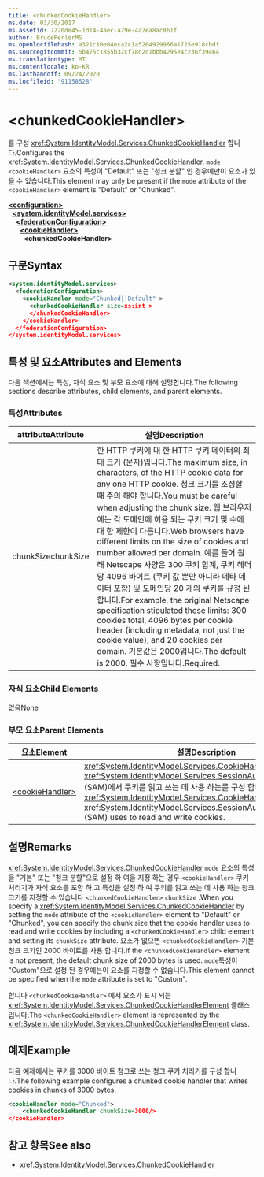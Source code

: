 ```yaml
---
title: <chunkedCookieHandler>
ms.date: 03/30/2017
ms.assetid: 7220de45-1d14-4aec-a29e-4a2ea8ac861f
author: BrucePerlerMS
ms.openlocfilehash: a321c10e04eca2c1a5204929966a1725e918cbdf
ms.sourcegitcommit: 5b475c1855b32cf78d2d1bbb4295e4c236f39464
ms.translationtype: MT
ms.contentlocale: ko-KR
ms.lasthandoff: 09/24/2020
ms.locfileid: "91158528"
---
```

# \<chunkedCookieHandler>

<span data-ttu-id="748ab-101">를 구성 <xref:System.IdentityModel.Services.ChunkedCookieHandler> 합니다.</span><span class="sxs-lookup"><span data-stu-id="748ab-101">Configures the <xref:System.IdentityModel.Services.ChunkedCookieHandler>.</span></span> <span data-ttu-id="748ab-102">`mode` `<cookieHandler>` 요소의 특성이 "Default" 또는 "청크 분할" 인 경우에만이 요소가 있을 수 있습니다.</span><span class="sxs-lookup"><span data-stu-id="748ab-102">This element may only be present if the `mode` attribute of the `<cookieHandler>` element is "Default" or "Chunked".</span></span>  
  
[**\<configuration>**](../configuration-element.md)\
&nbsp;&nbsp;[**\<system.identityModel.services>**](system-identitymodel-services.md)\
&nbsp;&nbsp;&nbsp;&nbsp;[**\<federationConfiguration>**](federationconfiguration.md)\
&nbsp;&nbsp;&nbsp;&nbsp;&nbsp;&nbsp;[**\<cookieHandler>**](cookiehandler.md)\
&nbsp;&nbsp;&nbsp;&nbsp;&nbsp;&nbsp;&nbsp;&nbsp;**\<chunkedCookieHandler>**  
  
## <a name="syntax"></a><span data-ttu-id="748ab-103">구문</span><span class="sxs-lookup"><span data-stu-id="748ab-103">Syntax</span></span>  
  
```xml  
<system.identityModel.services>  
  <federationConfiguration>  
    <cookieHandler mode="Chunked||Default" >  
      <chunkedCookieHandler size=xs:int >  
      </chunkedCookieHandler>  
    </cookieHandler>  
  </federationConfiguration>  
</system.identityModel.services>  
```  
  
## <a name="attributes-and-elements"></a><span data-ttu-id="748ab-104">특성 및 요소</span><span class="sxs-lookup"><span data-stu-id="748ab-104">Attributes and Elements</span></span>  

 <span data-ttu-id="748ab-105">다음 섹션에서는 특성, 자식 요소 및 부모 요소에 대해 설명합니다.</span><span class="sxs-lookup"><span data-stu-id="748ab-105">The following sections describe attributes, child elements, and parent elements.</span></span>  
  
### <a name="attributes"></a><span data-ttu-id="748ab-106">특성</span><span class="sxs-lookup"><span data-stu-id="748ab-106">Attributes</span></span>  
  
|<span data-ttu-id="748ab-107">attribute</span><span class="sxs-lookup"><span data-stu-id="748ab-107">Attribute</span></span>|<span data-ttu-id="748ab-108">설명</span><span class="sxs-lookup"><span data-stu-id="748ab-108">Description</span></span>|  
|---------------|-----------------|  
|<span data-ttu-id="748ab-109">chunkSize</span><span class="sxs-lookup"><span data-stu-id="748ab-109">chunkSize</span></span>|<span data-ttu-id="748ab-110">한 HTTP 쿠키에 대 한 HTTP 쿠키 데이터의 최대 크기 (문자)입니다.</span><span class="sxs-lookup"><span data-stu-id="748ab-110">The maximum size, in characters, of the HTTP cookie data for any one HTTP cookie.</span></span> <span data-ttu-id="748ab-111">청크 크기를 조정할 때 주의 해야 합니다.</span><span class="sxs-lookup"><span data-stu-id="748ab-111">You must be careful when adjusting the chunk size.</span></span> <span data-ttu-id="748ab-112">웹 브라우저에는 각 도메인에 허용 되는 쿠키 크기 및 수에 대 한 제한이 다릅니다.</span><span class="sxs-lookup"><span data-stu-id="748ab-112">Web browsers have different limits on the size of cookies and number allowed per domain.</span></span> <span data-ttu-id="748ab-113">예를 들어 원래 Netscape 사양은 300 쿠키 합계, 쿠키 헤더 당 4096 바이트 (쿠키 값 뿐만 아니라 메타 데이터 포함) 및 도메인당 20 개의 쿠키를 규정 된 합니다.</span><span class="sxs-lookup"><span data-stu-id="748ab-113">For example, the original Netscape specification stipulated these limits: 300 cookies total, 4096 bytes per cookie header (including metadata, not just the cookie value), and 20 cookies per domain.</span></span> <span data-ttu-id="748ab-114">기본값은 2000입니다.</span><span class="sxs-lookup"><span data-stu-id="748ab-114">The default is 2000.</span></span> <span data-ttu-id="748ab-115">필수 사항입니다.</span><span class="sxs-lookup"><span data-stu-id="748ab-115">Required.</span></span>|  
  
### <a name="child-elements"></a><span data-ttu-id="748ab-116">자식 요소</span><span class="sxs-lookup"><span data-stu-id="748ab-116">Child Elements</span></span>  

 <span data-ttu-id="748ab-117">없음</span><span class="sxs-lookup"><span data-stu-id="748ab-117">None</span></span>  
  
### <a name="parent-elements"></a><span data-ttu-id="748ab-118">부모 요소</span><span class="sxs-lookup"><span data-stu-id="748ab-118">Parent Elements</span></span>  
  
|<span data-ttu-id="748ab-119">요소</span><span class="sxs-lookup"><span data-stu-id="748ab-119">Element</span></span>|<span data-ttu-id="748ab-120">설명</span><span class="sxs-lookup"><span data-stu-id="748ab-120">Description</span></span>|  
|-------------|-----------------|  
|[\<cookieHandler>](cookiehandler.md)|<span data-ttu-id="748ab-121"><xref:System.IdentityModel.Services.CookieHandler> <xref:System.IdentityModel.Services.SessionAuthenticationModule> (SAM)에서 쿠키를 읽고 쓰는 데 사용 하는를 구성 합니다.</span><span class="sxs-lookup"><span data-stu-id="748ab-121">Configures the <xref:System.IdentityModel.Services.CookieHandler> that the <xref:System.IdentityModel.Services.SessionAuthenticationModule> (SAM) uses to read and write cookies.</span></span>|  
  
## <a name="remarks"></a><span data-ttu-id="748ab-122">설명</span><span class="sxs-lookup"><span data-stu-id="748ab-122">Remarks</span></span>  

 <span data-ttu-id="748ab-123"><xref:System.IdentityModel.Services.ChunkedCookieHandler> `mode` 요소의 특성을 "기본" 또는 "청크 분할"으로 설정 하 여을 지정 하는 경우 `<cookieHandler>` 쿠키 처리기가 자식 요소를 포함 하 고 특성을 설정 하 여 쿠키를 읽고 쓰는 데 사용 하는 청크 크기를 지정할 수 있습니다 `<chunkedCookieHandler>` `chunkSize` .</span><span class="sxs-lookup"><span data-stu-id="748ab-123">When you specify a <xref:System.IdentityModel.Services.ChunkedCookieHandler> by setting the `mode` attribute of the `<cookieHandler>` element to "Default" or "Chunked", you can specify the chunk size that the cookie handler uses to read and write cookies by including a `<chunkedCookieHandler>` child element and setting its `chunkSize` attribute.</span></span> <span data-ttu-id="748ab-124">요소가 없으면 `<chunkedCookieHandler>` 기본 청크 크기인 2000 바이트를 사용 합니다.</span><span class="sxs-lookup"><span data-stu-id="748ab-124">If the `<chunkedCookieHandler>` element is not present, the default chunk size of 2000 bytes is used.</span></span> <span data-ttu-id="748ab-125">`mode`특성이 "Custom"으로 설정 된 경우에는이 요소를 지정할 수 없습니다.</span><span class="sxs-lookup"><span data-stu-id="748ab-125">This element cannot be specified when the `mode` attribute is set to "Custom".</span></span>  
  
 <span data-ttu-id="748ab-126">합니다 `<chunkedCookieHandler>` 에서 요소가 표시 되는 <xref:System.IdentityModel.Services.ChunkedCookieHandlerElement> 클래스입니다.</span><span class="sxs-lookup"><span data-stu-id="748ab-126">The `<chunkedCookieHandler>` element is represented by the <xref:System.IdentityModel.Services.ChunkedCookieHandlerElement> class.</span></span>  
  
## <a name="example"></a><span data-ttu-id="748ab-127">예제</span><span class="sxs-lookup"><span data-stu-id="748ab-127">Example</span></span>  

 <span data-ttu-id="748ab-128">다음 예제에서는 쿠키를 3000 바이트 청크로 쓰는 청크 쿠키 처리기를 구성 합니다.</span><span class="sxs-lookup"><span data-stu-id="748ab-128">The following example configures a chunked cookie handler that writes cookies in chunks of 3000 bytes.</span></span>  
  
```xml  
<cookieHandler mode="Chunked">  
    <chunkedCookieHandler chunkSize=3000/>  
</cookieHandler>  
```  
  
## <a name="see-also"></a><span data-ttu-id="748ab-129">참고 항목</span><span class="sxs-lookup"><span data-stu-id="748ab-129">See also</span></span>

- <xref:System.IdentityModel.Services.ChunkedCookieHandler>
